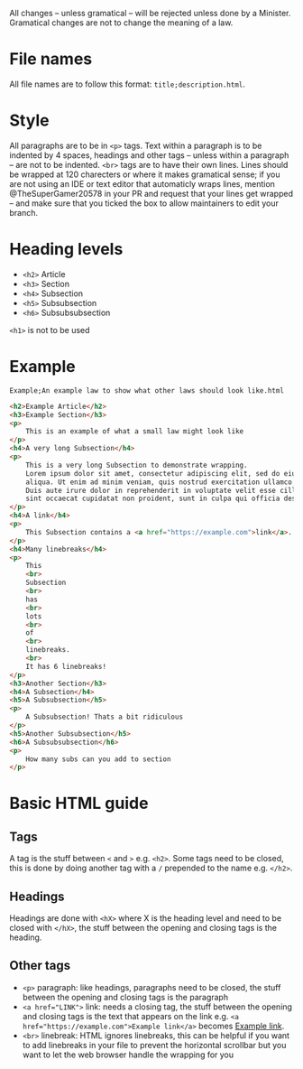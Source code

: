 All changes – unless gramatical – will be rejected unless done by a Minister.
Gramatical changes are not to change the meaning of a law.

# File names
All file names are to follow this format: `title;description.html`.


# Style
All paragraphs are to be in `<p>` tags. Text within a paragraph is to be indented by 4 spaces,
headings and other tags – unless within a paragraph – are not to be indented.
`<br>` tags are to have their own lines.
Lines should be wrapped at 120 charecters or where it makes gramatical sense;
if you are not using an IDE or text editor that automaticly wraps lines,
mention @TheSuperGamer20578 in your PR and request that your lines get wrapped –
and make sure that you ticked the box to allow maintainers to edit your branch.


# Heading levels
- `<h2>` Article
- `<h3>` Section
- `<h4>` Subsection
- `<h5>` Subsubsection
- `<h6>` Subsubsubsection

`<h1>` is not to be used


# Example
`Example;An example law to show what other laws should look like.html`
```html
<h2>Example Article</h2>
<h3>Example Section</h3>
<p>
    This is an example of what a small law might look like
</p>
<h4>A very long Subsection</h4>
<p>
    This is a very long Subsection to demonstrate wrapping.
    Lorem ipsum dolor sit amet, consectetur adipiscing elit, sed do eiusmod tempor incididunt ut labore et dolore magna
    aliqua. Ut enim ad minim veniam, quis nostrud exercitation ullamco laboris nisi ut aliquip ex ea commodo consequat.
    Duis aute irure dolor in reprehenderit in voluptate velit esse cillum dolore eu fugiat nulla pariatur. Excepteur
    sint occaecat cupidatat non proident, sunt in culpa qui officia deserunt mollit anim id est laborum.
</p>
<h4>A link</h4>
<p>
    This Subsection contains a <a href="https://example.com">link</a>.
</p>
<h4>Many linebreaks</h4>
<p>
    This
    <br>
    Subsection
    <br>
    has
    <br>
    lots
    <br>
    of
    <br>
    linebreaks.
    <br>
    It has 6 linebreaks!
</p>
<h3>Another Section</h3>
<h4>A Subsection</h4>
<h5>A Subsubsection</h5>
<p>
    A Subsubsection! Thats a bit ridiculous
</p>
<h5>Another Subsubsection</h5>
<h6>A Subsubsubsection</h6>
<p>
    How many subs can you add to section
</p>

```


# Basic HTML guide
## Tags
A tag is the stuff between `<` and `>` e.g. `<h2>`. Some tags need to be closed, this is done by doing another tag with a `/` prepended to the name e.g. `</h2>`.
## Headings
Headings are done with `<hX>` where X is the heading level and need to be closed with `</hX>`, the stuff between the opening and closing tags is the heading.
## Other tags
- `<p>` paragraph: like headings, paragraphs need to be closed, the stuff between the opening and closing tags is the paragraph
- `<a href="LINK">` link: needs a closing tag, the stuff between the opening and closing tags is the text that appears on the link
  e.g. `<a href="https://example.com">Example link</a>` becomes [Example link](https://example.com).
- `<br>` linebreak: HTML ignores linebreaks, this can be helpful if you want to add linebreaks in your file to prevent the horizontal scrollbar
  but you want to let the web browser handle the wrapping for you

